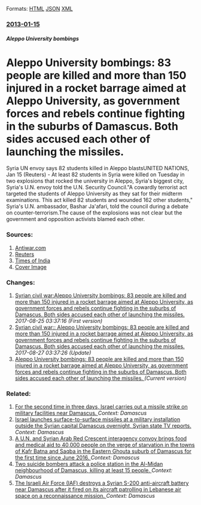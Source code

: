
Formats: [HTML](/news/2013/01/15/aleppo-university-bombings-83-people-are-killed-and-more-than-150-injured-in-a-rocket-barrage-aimed-at-aleppo-university-as-government-for.html)  [JSON](/news/2013/01/15/aleppo-university-bombings-83-people-are-killed-and-more-than-150-injured-in-a-rocket-barrage-aimed-at-aleppo-university-as-government-for.json)  [XML](/news/2013/01/15/aleppo-university-bombings-83-people-are-killed-and-more-than-150-injured-in-a-rocket-barrage-aimed-at-aleppo-university-as-government-for.xml)  

### [2013-01-15](/news/2013/01/15/index.md)

##### Aleppo University bombings
# Aleppo University bombings: 83 people are killed and more than 150 injured in a rocket barrage aimed at Aleppo University, as government forces and rebels continue fighting in the suburbs of Damascus. Both sides accused each other of launching the missiles. 

Syria UN envoy says 82 students killed in Aleppo blastsUNITED NATIONS, Jan 15 (Reuters) - At least 82 students in Syria were killed on Tuesday in two explosions that rocked the university in Aleppo, Syria&#39;s biggest city, Syria&#39;s U.N. envoy told the U.N. Security Council.&quot;A cowardly terrorist act targeted the students of Aleppo University as they sat for their midterm examinations. This act killed 82 students and wounded 162 other students,&quot; Syria&#39;s U.N. ambassador, Bashar Ja&#39;afari, told the council during a debate on counter-terrorism.The cause of the explosions was not clear but the government and opposition activists blamed each other.


### Sources:

1. [Antiwar.com](http://news.antiwar.com/2013/01/15/missiles-pound-syrias-aleppo-university-83-killed-over-150-wounded/)
2. [Reuters](http://live.reuters.com/Event/Syria/60946722)
3. [Times of India](http://timesofindia.indiatimes.com/world/middle-east/15-killed-in-blast-at-Syrias-Aleppo-University-NGO/articleshow/18034328.cms)
3. [Cover Image](http://avatars.scribblelive.com/2011/11/12/eb085f86-64e6-4ffc-82b1-662899bf5a8b.png)

### Changes:

1. [Syrian civil war:Aleppo University bombings: 83 people are killed and more than 150 injured in a rocket barrage aimed at Aleppo University, as government forces and rebels continue fighting in the suburbs of Damascus. Both sides accused each other of launching the missiles. ](/news/2013/01/15/syrian-civil-war-paleppo-university-bombings-83-people-are-killed-and-more-than-150-injured-in-a-rocket-barrage-aimed-at-aleppo-university.md) _2017-08-25 03:37:16 (First version)_
2. [Syrian civil war:: Aleppo University bombings: 83 people are killed and more than 150 injured in a rocket barrage aimed at Aleppo University, as government forces and rebels continue fighting in the suburbs of Damascus. Both sides accused each other of launching the missiles. ](/news/2013/01/15/syrian-civil-war-aleppo-university-bombings-83-people-are-killed-and-more-than-150-injured-in-a-rocket-barrage-aimed-at-aleppo-university.md) _2017-08-27 03:37:26 (Update)_
2. [Aleppo University bombings: 83 people are killed and more than 150 injured in a rocket barrage aimed at Aleppo University, as government forces and rebels continue fighting in the suburbs of Damascus. Both sides accused each other of launching the missiles. ](/news/2013/01/15/aleppo-university-bombings-83-people-are-killed-and-more-than-150-injured-in-a-rocket-barrage-aimed-at-aleppo-university-as-government-for.md) _(Current version)_

### Related:

1. [For the second time in three days, Israel carries out a missile strike on military facilities near Damascus. ](/news/2017/12/4/for-the-second-time-in-three-days-israel-carries-out-a-missile-strike-on-military-facilities-near-damascus.md) _Context: Damascus_
2. [Israel launches surface-to-surface missiles at a military installation outside the Syrian capital Damascus overnight, Syrian state TV reports. ](/news/2017/12/2/israel-launches-surface-to-surface-missiles-at-a-military-installation-outside-the-syrian-capital-damascus-overnight-syrian-state-tv-report.md) _Context: Damascus_
3. [A U.N. and Syrian Arab Red Crescent interagency convoy brings food and medical aid to 40,000 people on the verge of starvation in the towns of Kafr Batna and Saqba in the Eastern Ghouta suburb of Damascus for the first time since June 2016. ](/news/2017/10/30/a-u-n-and-syrian-arab-red-crescent-interagency-convoy-brings-food-and-medical-aid-to-40-000-people-on-the-verge-of-starvation-in-the-towns.md) _Context: Damascus_
4. [Two suicide bombers attack a police station in the Al-Midan neighbourhood of Damascus, killing at least 15 people. ](/news/2017/10/2/two-suicide-bombers-attack-a-police-station-in-the-al-midan-neighbourhood-of-damascus-killing-at-least-15-people.md) _Context: Damascus_
5. [The Israeli Air Force (IAF) destroys a Syrian S-200 anti-aircraft battery near Damascus after it fired on its aircraft patrolling in Lebanese air space on a reconnaissance mission. ](/news/2017/10/16/the-israeli-air-force-iaf-destroys-a-syrian-s-200-anti-aircraft-battery-near-damascus-after-it-fired-on-its-aircraft-patrolling-in-lebanes.md) _Context: Damascus_

